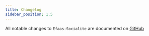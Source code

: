 ```yaml
---
title: Changelog
sidebar_position: 1.5
---
```


All notable changes to `Efaas-Socialite` are documented on [GitHub](https://github.com/javaabu/Efaas-Socialite/blob/main/CHANGELOG.md)
